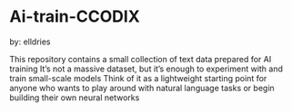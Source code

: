 # Ai-train-CCODIX

by: elldries

This repository contains a small collection of text data prepared for AI training
It’s not a massive dataset, but it’s enough to experiment with and train small-scale models
Think of it as a lightweight starting point for anyone who wants to play around with natural language tasks or begin building their own neural networks
